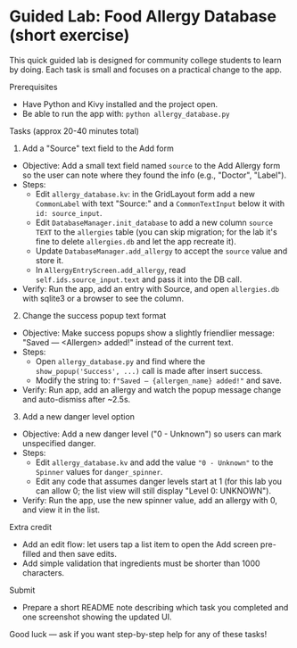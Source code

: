 # Guided Lab: Food Allergy Database (short exercise)

This quick guided lab is designed for community college students to learn by doing. Each task is small and focuses on a practical change to the app.

Prerequisites

- Have Python and Kivy installed and the project open.
- Be able to run the app with: `python allergy_database.py`

Tasks (approx 20-40 minutes total)

1. Add a "Source" text field to the Add form

- Objective: Add a small text field named `source` to the Add Allergy form so the user can note where they found the info (e.g., "Doctor", "Label").
- Steps:
  - Edit `allergy_database.kv`: in the GridLayout form add a new `CommonLabel` with text "Source:" and a `CommonTextInput` below it with `id: source_input`.
  - Edit `DatabaseManager.init_database` to add a new column `source TEXT` to the `allergies` table (you can skip migration; for the lab it's fine to delete `allergies.db` and let the app recreate it).
  - Update `DatabaseManager.add_allergy` to accept the `source` value and store it.
  - In `AllergyEntryScreen.add_allergy`, read `self.ids.source_input.text` and pass it into the DB call.
- Verify: Run the app, add an entry with Source, and open `allergies.db` with sqlite3 or a browser to see the column.

2. Change the success popup text format

- Objective: Make success popups show a slightly friendlier message: "Saved — &lt;Allergen&gt; added!" instead of the current text.
- Steps:
  - Open `allergy_database.py` and find where the ``show_popup('Success', ...)`` call is made after insert success.
  - Modify the string to: `f"Saved — {allergen_name} added!"` and save.
- Verify: Run app, add an allergy and watch the popup message change and auto-dismiss after ~2.5s.

3. Add a new danger level option

- Objective: Add a new danger level ("0 - Unknown") so users can mark unspecified danger.
- Steps:
  - Edit `allergy_database.kv` and add the value `"0 - Unknown"` to the `Spinner` values for `danger_spinner`.
  - Edit any code that assumes danger levels start at 1 (for this lab you can allow 0; the list view will still display "Level 0: UNKNOWN").
- Verify: Run the app, use the new spinner value, add an allergy with 0, and view it in the list.

Extra credit

- Add an edit flow: let users tap a list item to open the Add screen pre-filled and then save edits.
- Add simple validation that ingredients must be shorter than 1000 characters.

Submit

- Prepare a short README note describing which task you completed and one screenshot showing the updated UI.

Good luck — ask if you want step-by-step help for any of these tasks!
